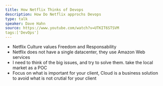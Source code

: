 ```yaml
---
title: How Netflix Thinks of Devops
description: How Do Netflix approchs Devops
type: talk
speaker: Dave Hahn
source: https://www.youtube.com/watch?v=UTKIT6STSVM
tags:['DevOps']
---
```

- Netflix Culture values Freedom and Responsability
- Netflix does not have a single datacenter, they use Amazon Web services
- I need to think of the big issues, and try to solve them. take the local market as a POC
- Focus on what is important for your client, Cloud is a business solution to avoid what is not crutial for your client
